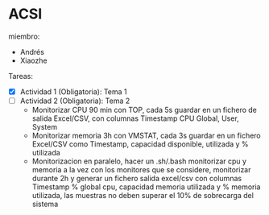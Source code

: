 # ACSI
miembro:
- Andrés
- Xiaozhe

Tareas:
- [X] Actividad 1 (Obligatoria): Tema 1
- [ ] Actividad 2 (Obligatoria): Tema 2
    - Monitorizar CPU 90 min con TOP, cada 5s
    guardar en un fichero de salida Excel/CSV, con columnas Timestamp CPU Global, User, System
    - Monitorizar memoria 3h con VMSTAT, cada 3s guardar en un fichero Excel/CSV como Timestamp, capacidad disponible, utilizada y % utilizada
    - Monitorizacion en paralelo, hacer un .sh/.bash monitorizar cpu y memoria a la vez con los monitores que se considere, monitorizar durante 2h y generar un fichero salida excel/csv con columnas Timestamp % global cpu, capacidad memoria utilizada y % memoria utilizada, las muestras no deben superar el 10% de sobrecarga del sistema
